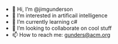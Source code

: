- 👋 Hi, I’m @jimgunderson
- 👀 I’m interested in artificail intelligence
- 🌱 I’m currently learning c#
- 💞️ I’m looking to collaborate on cool stuff
- 📫 How to reach me: gunders@acm.org 

<!---
jimgunderson/jimgunderson is a ✨ special ✨ repository because its `README.md` (this file) appears on your GitHub profile.
You can click the Preview link to take a look at your changes.
--->
